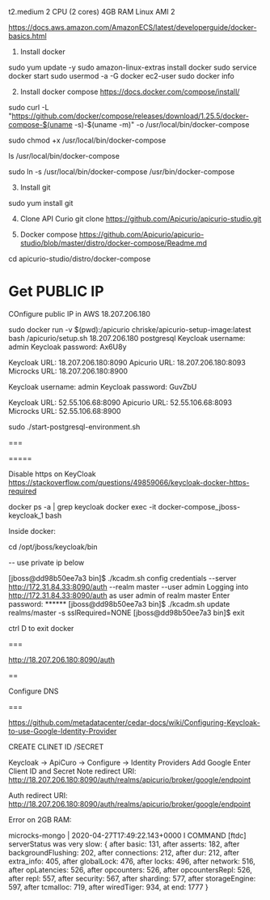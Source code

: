 t2.medium
2 CPU (2 cores)
4GB RAM
Linux AMI 2

https://docs.aws.amazon.com/AmazonECS/latest/developerguide/docker-basics.html


1. Install docker

sudo yum update -y
sudo amazon-linux-extras install docker
sudo service docker start
sudo usermod -a -G docker ec2-user
sudo docker info

2. Install docker compose
https://docs.docker.com/compose/install/

sudo curl -L "https://github.com/docker/compose/releases/download/1.25.5/docker-compose-$(uname -s)-$(uname -m)" -o /usr/local/bin/docker-compose

sudo chmod +x /usr/local/bin/docker-compose

ls /usr/local/bin/docker-compose

sudo ln -s /usr/local/bin/docker-compose /usr/bin/docker-compose



3. Install git

sudo yum install git


4. Clone API Curio
git clone https://github.com/Apicurio/apicurio-studio.git

5. Docker compose
https://github.com/Apicurio/apicurio-studio/blob/master/distro/docker-compose/Readme.md


cd apicurio-studio/distro/docker-compose

# Get PUBLIC IP
COnfigure public IP in AWS
18.207.206.180


sudo docker run -v $(pwd):/apicurio chriske/apicurio-setup-image:latest bash /apicurio/setup.sh 18.207.206.180 postgresql
Keycloak username: admin
Keycloak password: Ax6U8y

Keycloak URL: 18.207.206.180:8090
Apicurio URL: 18.207.206.180:8093
Microcks URL: 18.207.206.180:8900


Keycloak username: admin
Keycloak password: GuvZbU

Keycloak URL: 52.55.106.68:8090
Apicurio URL: 52.55.106.68:8093
Microcks URL: 52.55.106.68:8900


sudo ./start-postgresql-environment.sh


===


=====

Disable https on KeyCloak
https://stackoverflow.com/questions/49859066/keycloak-docker-https-required


docker ps -a | grep keycloak
docker exec -it docker-compose_jboss-keycloak_1 bash

Inside docker: 

cd /opt/jboss/keycloak/bin

-- use private ip below

[jboss@dd98b50ee7a3 bin]$ ./kcadm.sh config credentials --server http://172.31.84.33:8090/auth --realm master --user admin
Logging into http://172.31.84.33:8090/auth as user admin of realm master
Enter password: ******
[jboss@dd98b50ee7a3 bin]$ ./kcadm.sh update realms/master -s sslRequired=NONE
[jboss@dd98b50ee7a3 bin]$ exit


ctrl D to exit docker

===

http://18.207.206.180:8090/auth

==

Configure DNS

===

https://github.com/metadatacenter/cedar-docs/wiki/Configuring-Keycloak-to-use-Google-Identity-Provider

CREATE CLINET ID /SECRET

Keycloak -> ApiCuro -> Configure -> Identity Providers
Add Google
Enter Client ID and Secret
Note redirect URI: http://18.207.206.180:8090/auth/realms/apicurio/broker/google/endpoint


Auth redirect URI: http://18.207.206.180:8090/auth/realms/apicurio/broker/google/endpoint



Error on 2GB RAM:

microcks-mongo          | 2020-04-27T17:49:22.143+0000 I COMMAND  [ftdc] serverStatus was very slow: { after basic: 131, after asserts: 182, after backgroundFlushing: 202, after connections: 212, after dur: 212, after extra_info: 405, after globalLock: 476, after locks: 496, after network: 516, after opLatencies: 526, after opcounters: 526, after opcountersRepl: 526, after repl: 557, after security: 567, after sharding: 577, after storageEngine: 597, after tcmalloc: 719, after wiredTiger: 934, at end: 1777 }


